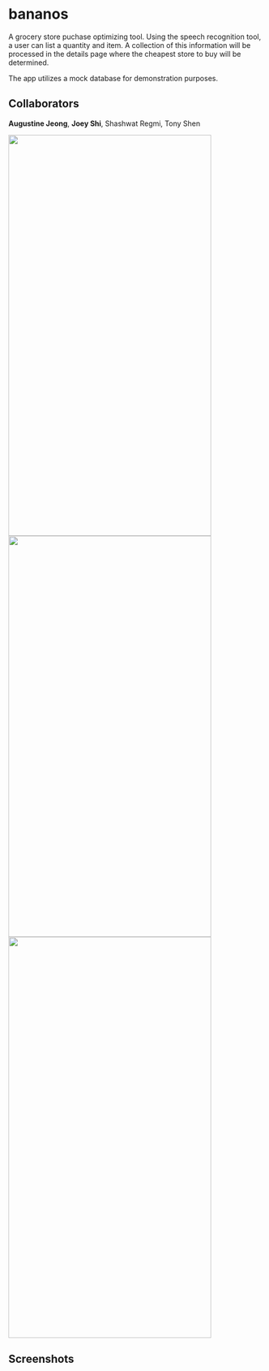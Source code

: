 # bananos
A grocery store puchase optimizing tool. Using the speech recognition tool, a user can list a quantity and item. A collection of this information will be processed in the details page where the cheapest store to buy will be determined.

The app utilizes a mock database for demonstration purposes.


## Collaborators
**Augustine Jeong**, **Joey Shi**, Shashwat Regmi, Tony Shen

<div>
<img src="https://user-images.githubusercontent.com/14143525/71495113-0dcf7700-2801-11ea-9028-576a89464aa0.png" width="400" height="790">
<img src="https://user-images.githubusercontent.com/14143525/71495116-0f00a400-2801-11ea-8649-5006241778ae.png" width="400" height="790">

<div>
<img src="https://user-images.githubusercontent.com/14143525/71495117-1031d100-2801-11ea-937c-c2807e180583.png" width="400" height="790">

## Screenshots
